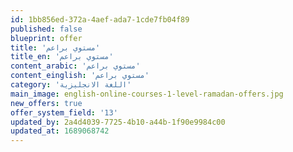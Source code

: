 ```yaml
---
id: 1bb856ed-372a-4aef-ada7-1cde7fb04f89
published: false
blueprint: offer
title: 'مستوي براعم'
title_en: 'مستوي براعم'
content_arabic: 'مستوي براعم'
content_einglish: 'مستوي براعم'
category: 'اللغة الانجليزية'
main_image: english-online-courses-1-level-ramadan-offers.jpg
new_offers: true
offer_system_field: '13'
updated_by: 2a4d4039-7725-4b10-a44b-1f90e9984c00
updated_at: 1689068742
---
```

